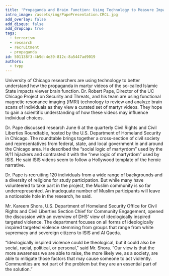 ```yaml
---
title: 'Propaganda and Brain Function: Using Technology to Measure Impact'
intro_image: /assets/img/PapePresentation.CRCL.jpg
add_overlay: false
add_disqus: false
add_dropcap: true
tags:
  - terrorism
  - research
  - recruitment
  - propaganda
id: 501138f3-4b9d-4e39-812c-8a5447ad9019
authors:
  - tvpp
---
```

University of Chicago researchers are using technology to better understand how the
propaganda in martyr videos of the so-called Islamic State impacts viewer brain function.
Dr. Robert Pape, Director of the UC Chicago Project on Security and Threats, and his
team are using functional magnetic resonance imaging (fMRI) technology to review and
analyze brain scans of individuals as they view a curated set of martyr videos. They hope
to gain a scientific understanding of how these videos may influence individual choices.

Dr. Pape discussed research June 6 at the quarterly Civil Rights and Civil Liberties
Roundtable, hosted by the U.S. Department of Homeland Security in Chicago. The
roundtable brings together a cross-section of civil society and representatives from
federal, state, and local government in and around the Chicago area. He described the
“social logic of martyrdom” used by the 9/11 hijackers and contrasted it with the “new
logic of martyrdom” used by ISIS. He said ISIS videos seem to follow a Hollywood
template of the heroic narrative.

Dr. Pape is recruiting 120 individuals from a wide range of backgrounds and a diversity
of religions for study participation. But while many have volunteered to take part in the
project, the Muslim community is so far underrepresented. An inadequate number of
Muslim participants will leave a noticeable hole in the research, he said.

Mr. Kareem Shora, U.S. Department of Homeland Security Office for Civil Rights and
Civil Liberties Section Chief for Community Engagement, opened the discussion with an
overview of DHS’ view of ideologically inspired targeted violence. The department
focuses on all forms of ideologically inspired targeted violence stemming from groups
that range from white supremacy and sovereign citizens to ISIS and Al Qaeda.

“Ideologically inspired violence could be theological, but it could also be social, racial,
political, or personal," said Mr. Shora. “Our view is that the more awareness we are able
to raise, the more likely we, as a society, are able to mitigate those factors that may cause
someone to act violently. Communities are not part of the problem but they are an
essential part of the solution.”